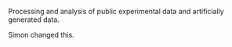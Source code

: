 Processing and analysis of public experimental data and artificially generated data.

Simon changed this.
